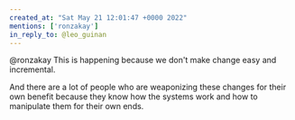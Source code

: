 ```yaml
---
created_at: "Sat May 21 12:01:47 +0000 2022"
mentions: ['ronzakay']
in_reply_to: @leo_guinan
---
```


@ronzakay This is happening because we don't make change easy and incremental.

And there are a lot of people who are weaponizing these changes for their own benefit because they know how the systems work and how to manipulate them for their own ends.